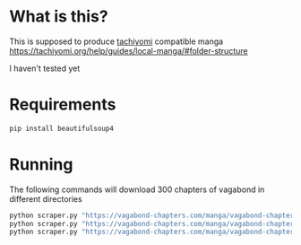# What is this?
This is supposed to produce [tachiyomi](https://tachiyomi.org) compatible manga https://tachiyomi.org/help/guides/local-manga/#folder-structure

I haven't tested yet
# Requirements
```cmd
pip install beautifulsoup4
```
# Running
The following commands will download 300 chapters of vagabond in different directories
```cmd
python scraper.py "https://vagabond-chapters.com/manga/vagabond-chapter-{chapter}" 300
python scraper.py "https://vagabond-chapters.com/manga/vagabond-chapter-{chapter}" 300 C:\Manga\Vagabond\
python scraper.py "https://vagabond-chapters.com/manga/vagabond-chapter-{chapter}" 300 Manga\Vagabond\
```